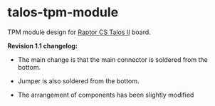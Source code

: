 # talos-tpm-module

TPM module design for
[Raptor CS Talos II](https://raptorcs.com/content/TL2WK2/intro.html) board.

**Revision 1.1 changelog:**

+ The main change is that the main connector is soldered from the bottom.

+ Jumper is also soldered from the bottom.

+ The arrangement of components has been slightly modified

